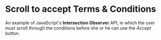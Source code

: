 # Scroll to accept Terms & Conditions

An example of JavaScript's __Intersection Observer__ API, in which the user must scroll through the conditions before she or he can use the _Accept_ button.
